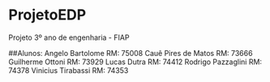 # ProjetoEDP
Projeto 3º ano de engenharia - FIAP

##Alunos:
    Angelo Bartolome	RM: 75008
    Cauê Pires de Matos	RM: 73666
    Guilherme Ottoni	RM: 73929
    Lucas Dutra		    RM: 74412
    Rodrigo Pazzaglini	RM: 74378
    Vinicius Tirabassi	RM: 74353